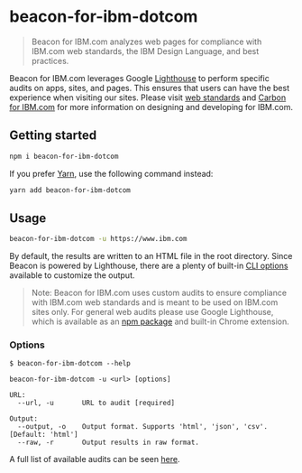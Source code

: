 # beacon-for-ibm-dotcom

> Beacon for IBM.com analyzes web pages for compliance with IBM.com web
> standards, the IBM Design Language, and best practices.

Beacon for IBM.com leverages Google
[Lighthouse](https://github.com/GoogleChrome/lighthouse) to perform specific
audits on apps, sites, and pages. This ensures that users can have the best
experience when visiting our sites. Please visit
[web standards](https://www.ibm.com/standards/web/) and
[Carbon for IBM.com](https://www.ibm.com/standards/web/carbon-for-ibm-dotcom/)
for more information on designing and developing for IBM.com.

## Getting started

```bash
npm i beacon-for-ibm-dotcom
```

If you prefer [Yarn](https://yarnpkg.com/en/), use the following command
instead:

```bash
yarn add beacon-for-ibm-dotcom
```

## Usage

```bash
beacon-for-ibm-dotcom -u https://www.ibm.com
```

By default, the results are written to an HTML file in the root directory. Since
Beacon is powered by Lighthouse, there are a plenty of built-in
[CLI options](https://github.com/GoogleChrome/lighthouse#cli-options) available
to customize the output.

> Note: Beacon for IBM.com uses custom audits to ensure compliance with IBM.com
> web standards and is meant to be used on IBM.com sites only. For general web
> audits please use Google Lighthouse, which is available as an
> [npm package](https://www.npmjs.com/package/lighthouse) and built-in Chrome
> extension.

### Options

```
$ beacon-for-ibm-dotcom --help

beacon-for-ibm-dotcom -u <url> [options]

URL:
  --url, -u       URL to audit [required]

Output:
  --output, -o    Output format. Supports 'html', 'json', 'csv'. [Default: 'html']
  --raw, -r       Output results in raw format.
```

A full list of available audits can be seen
[here](https://ibm.github.io/beacon-for-ibm-dotcom/).
